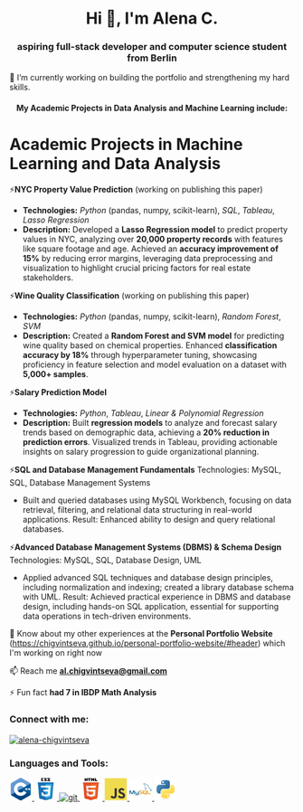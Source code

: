 <h1 align="center">Hi 👋, I'm Alena C.</h1>
<h3 align="center">aspiring full-stack developer and computer science student from Berlin</h3>

🔭 I’m currently working on building the portfolio and strengthening my hard skills. 

<h4 align="center">My Academic Projects in Data Analysis and Machine Learning include:</h4>

# Academic Projects in Machine Learning and Data Analysis

⚡**NYC Property Value Prediction** (working on publishing this paper)
- **Technologies:** *Python* (pandas, numpy, scikit-learn), *SQL*, *Tableau*, *Lasso Regression*
- **Description:** Developed a **Lasso Regression model** to predict property values in NYC, analyzing over **20,000 property records** with features like square footage and age. Achieved an **accuracy improvement of 15%** by reducing error margins, leveraging data preprocessing and visualization to highlight crucial pricing factors for real estate stakeholders.

⚡**Wine Quality Classification** (working on publishing this paper)
- **Technologies:** *Python* (pandas, numpy, scikit-learn), *Random Forest*, *SVM*
- **Description:** Created a **Random Forest and SVM model** for predicting wine quality based on chemical properties. Enhanced **classification accuracy by 18%** through hyperparameter tuning, showcasing proficiency in feature selection and model evaluation on a dataset with **5,000+ samples**.

⚡**Salary Prediction Model**
- **Technologies:** *Python*, *Tableau*, *Linear & Polynomial Regression*
- **Description:** Built **regression models** to analyze and forecast salary trends based on demographic data, achieving a **20% reduction in prediction errors**. Visualized trends in Tableau, providing actionable insights on salary progression to guide organizational planning.

⚡**SQL and Database Management Fundamentals**
Technologies: MySQL, SQL, Database Management Systems
-	Built and queried databases using MySQL Workbench, focusing on data retrieval, filtering, and relational data structuring in real-world applications.
Result: Enhanced ability to design and query relational databases.

⚡**Advanced Database Management Systems (DBMS) & Schema Design**
Technologies: MySQL, SQL, Database Design, UML
-	Applied advanced SQL techniques and database design principles, including normalization and indexing; created a library database schema with UML.
Result: Achieved practical experience in DBMS and database design, including hands-on SQL application, essential for supporting data operations in tech-driven environments.

<!-- -  🌱 I’m currently learning **Java, Front-end tools and frameworks, CS for Digital Engineering (with CAD and C++)**

- 👯 I’m looking to collaborate on **open-source and university projects**

- 🤝 I’m looking for help with **improving my skills in full-stack development**

- 💬 Ask me about **ML and Visualization (with Python and Tableau), Predictive Analysis**-->

 📄 Know about my other experiences at the **Personal Portfolio Website** (https://chigvintseva.github.io/personal-portfolio-website/#header) which I'm working on right now 

📫 Reach me **al.chigvintseva@gmail.com**


⚡ Fun fact **had 7 in IBDP Math Analysis**

<h3 align="left">Connect with me:</h3>
<p align="left">
<a href="https://linkedin.com/in/alena-chigvintseva" target="blank"><img align="center" src="https://raw.githubusercontent.com/rahuldkjain/github-profile-readme-generator/master/src/images/icons/Social/linked-in-alt.svg" alt="alena-chigvintseva" height="30" width="40" /></a>
</p>

<h3 align="left">Languages and Tools:</h3>
<p align="left"> <a href="https://www.w3schools.com/cpp/" target="_blank" rel="noreferrer"> <img src="https://raw.githubusercontent.com/devicons/devicon/master/icons/cplusplus/cplusplus-original.svg" alt="cplusplus" width="40" height="40"/> </a> <a href="https://www.w3schools.com/css/" target="_blank" rel="noreferrer"> <img src="https://raw.githubusercontent.com/devicons/devicon/master/icons/css3/css3-original-wordmark.svg" alt="css3" width="40" height="40"/> </a> <a href="https://git-scm.com/" target="_blank" rel="noreferrer"> <img src="https://www.vectorlogo.zone/logos/git-scm/git-scm-icon.svg" alt="git" width="40" height="40"/> </a> <a href="https://www.w3.org/html/" target="_blank" rel="noreferrer"> <img src="https://raw.githubusercontent.com/devicons/devicon/master/icons/html5/html5-original-wordmark.svg" alt="html5" width="40" height="40"/> </a> <a href="https://developer.mozilla.org/en-US/docs/Web/JavaScript" target="_blank" rel="noreferrer"> <img src="https://raw.githubusercontent.com/devicons/devicon/master/icons/javascript/javascript-original.svg" alt="javascript" width="40" height="40"/> </a> <a href="https://www.mysql.com/" target="_blank" rel="noreferrer"> <img src="https://raw.githubusercontent.com/devicons/devicon/master/icons/mysql/mysql-original-wordmark.svg" alt="mysql" width="40" height="40"/> </a> <a href="https://www.python.org" target="_blank" rel="noreferrer"> <img src="https://raw.githubusercontent.com/devicons/devicon/master/icons/python/python-original.svg" alt="python" width="40" height="40"/> </a> </p>
